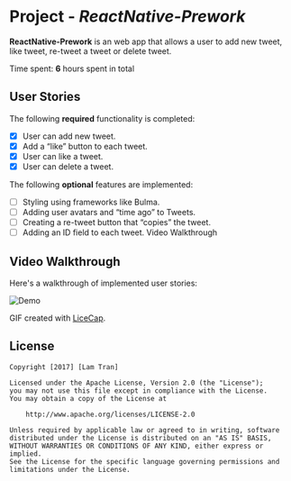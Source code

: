 # Project - *ReactNative-Prework*
**ReactNative-Prework** is an web app that allows a user to add new tweet, like tweet, re-tweet a tweet or delete tweet.

Time spent: **6** hours spent in total

## User Stories

The following **required** functionality is completed:

- [x] User can add new tweet.
- [x] Add a “like” button to each tweet.
- [x] User can like a tweet.
- [x] User can delete a tweet.

The following **optional** features are implemented:

- [ ] Styling using frameworks like Bulma.
- [ ] Adding user avatars and “time ago” to Tweets.
- [ ] Creating a re-tweet button that “copies” the tweet.
- [ ] Adding an ID field to each tweet.
Video Walkthrough

## Video Walkthrough

Here's a walkthrough of implemented user stories:

![Demo](https://imgur.com/RrQEzic)

GIF created with [LiceCap](http://www.cockos.com/licecap/).

## License

    Copyright [2017] [Lam Tran]

    Licensed under the Apache License, Version 2.0 (the "License");
    you may not use this file except in compliance with the License.
    You may obtain a copy of the License at

        http://www.apache.org/licenses/LICENSE-2.0

    Unless required by applicable law or agreed to in writing, software
    distributed under the License is distributed on an "AS IS" BASIS,
    WITHOUT WARRANTIES OR CONDITIONS OF ANY KIND, either express or implied.
    See the License for the specific language governing permissions and
    limitations under the License.


